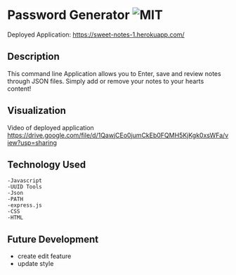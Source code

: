 # Password Generator ![MIT](https://img.shields.io/badge/license-MIT-green)
Deployed Application: https://sweet-notes-1.herokuapp.com/

  ## Description
This command line Application allows you to Enter, save and review notes through JSON files. Simply add or remove your notes to your hearts content!

  ## Visualization
  Video of deployed application
  https://drive.google.com/file/d/1QawjCEo0jumCkEb0FQMH5KjKgk0xsWFa/view?usp=sharing


  ## Technology Used
    -Javascript
    -UUID Tools
    -Json
    -PATH
    -express.js
    -CSS
    -HTML

  ## Future Development
- create edit feature
- update style


